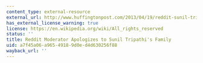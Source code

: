 ```yaml
---
content_type: external-resource
external_url: http://www.huffingtonpost.com/2013/04/19/reddit-sunil-tripathi-apologize_n_3117051.html
has_external_license_warning: true
license: https://en.wikipedia.org/wiki/All_rights_reserved
status: ''
title: Reddit Moderator Apologizes to Sunil Tripathi's Family
uid: a7f45a06-a965-4918-9d0e-d4d630256f88
wayback_url: ''
---
```

